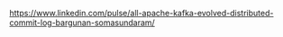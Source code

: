 https://www.linkedin.com/pulse/all-apache-kafka-evolved-distributed-commit-log-bargunan-somasundaram/
